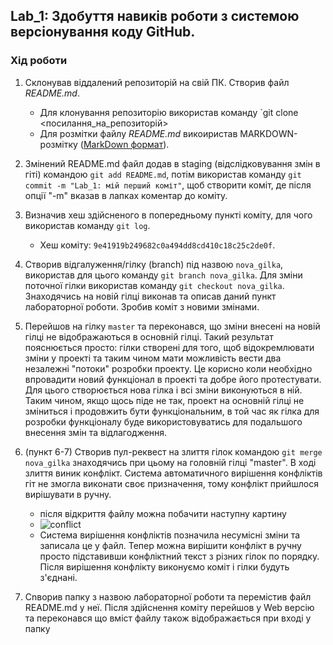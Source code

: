 ## Lab_1: Здобуття навиків роботи з системою версіонування коду GitHub.

### Хід роботи
1. Склонував віддалений репозиторій на свій ПК. Створив файл *README.md*.
   - Для клонування репозиторію використав команду `git clone <посилання_на_репозиторій> 
   - Для розмітки файлу *README.md* викоиристав MARKDOWN-розмітку ([MarkDown формат](https://github.com/adam-p/markdown-here/wiki/Markdown-Cheatsheet)).
 
 2. Змінений README.md файл додав в staging (відслідковування змін в гіті) командою `git add README.md`, потім використав команду `git commit -m "Lab_1: мій перший коміт"`, щоб створити коміт, де після опції "-m" вказав в лапках коментар до коміту.
 
 3. Визначив хеш здійсненого в попередньому пункті коміту, для чого використав команду `git log`.
     - Хеш  коміту: `9e41919b249682c0a494dd8cd410c18c25c2de0f`.
   
 4. Створив відгалуження/гілку (branch) під назвою `nova_gilka`, використав для цього команду `git branch nova_gilka`. Для зміни поточної гілки використав команду `git checkout nova_gilka`. Знаходячись на новій гілці виконав та описав даний пункт лабораторної роботи. Зробив коміт з новими змінами.

   5. Перейшов на гілку `master` та переконався, що зміни внесені на новій гілці не відображаються в основній гілці. Такий результат пояснюється просто: гілки створені для того, щоб відокремлювати зміни у проекті та таким чином мати можливість вести два незалежні "потоки" розробки проекту. Це корисно коли необхідно впровадити новий функціонал в проекті та добре його протестувати. Для цього створюється нова гілка і всі зміни виконуються в ній. Таким чином, якщо щось піде не так, проект на основній гілці не зміниться і продовжить бути функціональним, в той час як гілка для розробки функціоналу буде використовуватись для подальшого внесення змін та відлагодження.

6. (пункт 6-7) Створив пул-реквест на злиття гілок командою `git merge nova_gilka` знаходячись при цьому на головній гілці "master". В ході злиття виник конфлікт. Система автоматичного вирішення конфліктів гіт не змогла виконати своє призначення, тому конфлікт прийшлося вирішувати в ручну. 
    - після відкриття файлу можна побачити наступну картину
    - ![conflict](./img/conflic6.png)
    - Система вирішення конфліктів позначила несумісні зміни та записала це у файл. Тепер можна вирішити конфлікт в ручну просто підставивши конфліктний текст з різних гілок по порядку. Після вирішення конфлікту виконуємо коміт і гілки будуть з'єднані.
    
8. Cnворив папку з назвою лабораторної роботи та перемістив файл README.md у неї. Після здійснення коміту перейшов у Web версію та переконався що вміст файлу також відображається при вході у папку
